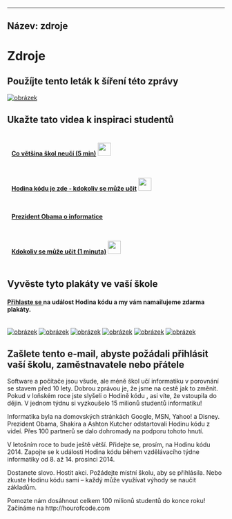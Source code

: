 * * *

## Název: zdroje

# Zdroje

## Použíjte tento leták k šíření této zprávy

[![obrázek][1]][2]

 [1]: /images/fit-250/one-pager.png
 [2]: /resources/hoc-one-pager.pdf

## Ukažte tato videa k inspiraci studentů

<div style="float:left; padding:10px">
  <p>
    <a href="https://www.youtube.com/watch?v=nKIu9yen5nc"><strong>Co většina škol neučí (5 min)</strong></a> <a href="https://dl.dropbox.com/sh/6sdjczibjih6x8s/Rjs8XgYNzr/Code-5-minute.mov?dl=1"><img src="/images/download.png" width="30px" /></a>
  </p>
</div>

<div style="float:left; padding:10px">
  <p>
    <a href="https://www.youtube.com/watch?FC5FbmsH4fw"><strong>Hodina kódu je zde - kdokoliv se může učit</strong></a> <a href="http://s3.amazonaws.com/cdo-videos/HoC-video-15mb.mp4"><img src="/images/download.png" width="30px" /></a>
  </p>
</div>

<div style='clear:both'>
</div>

<div style="float:left; padding:10px">
  <p>
    <a href="https://www.youtube.com/watch?6XvmhE1J9PY"><strong>Prezident Obama o informatice</strong></a>
  </p>
</div>

<div style="float:left; padding:10px">
  <p>
    <a href="https://www.youtube.com/watch?qYZF6oIZtfc"><strong>Kdokoliv se může učit (1 minuta)</strong></a> <a href="https://dl.dropbox.com/sh/6sdjczibjih6x8s/_0RSOSY8oW/Code-1-min.mov?dl=1"><img src="/images/download.png" width="30px" /></a>
  </p>
</div>

<div style="float:left; padding:10px">
</div>

<div style='clear:both'>
</div>

<a id="posters"></p> <h2>
  Vyvěste tyto plakáty ve vaší škole
</h2>

<h4>
  <a href="http://hourofcode.com/us#signup">Přihlaste se </a> na událost Hodina kódu a my vám namailujeme zdarma plakáty.
</h4>

<p>
  <br /> <a href="/resources/mark-zuckerberg-poster.pdf"><img src="/images/fit-280/mark-zuckerberg.png" alt="obrázek" /></a> <a href="/resources/marissa-mayer-poster.pdf"><img src="/images/fit-280/marissa-mayer.png" alt="obrázek" /></a> <a href="/resources/chris-bosh-poster.pdf"><img src="/images/fit-280/chris-bosh.png" alt="obrázek" /></a> <a href="/resources/susan-wojcicki-poster.pdf"><img src="/images/fit-280/susan-wojcicki.png" alt="obrázek" /></a> <a href="/resources/barack-obama-poster.pdf"><img src="/images/fit-280/barack-obama.png" alt="obrázek" /></a> <a href="/resources/ashton-kutcher-poster.pdf"><img src="/images/fit-280/ashton-kutcher.png" alt="obrázek" /></a>
</p>

<p>
  <a id="email"></a>
</p>

<h2>
  Zašlete tento e-mail, abyste požádali přihlásit vaší školu, zaměstnavatele nebo přátele
</h2>

<p>
  Software a počítače jsou všude, ale méně škol učí informatiku v porovnání se stavem před 10 lety. Dobrou zprávou je, že jsme na cestě jak to změnit. Pokud v loňském roce jste slyšeli o Hodině kódu , asi víte, že vstoupila do dějin. V jednom týdnu si vyzkoušelo 15 milionů studentů informatiku!
</p>

<p>
  Informatika byla na domovských stránkách Google, MSN, Yahoo! a Disney. Prezident Obama, Shakira a Ashton Kutcher odstartovali Hodinu kódu z videí. Přes 100 partnerů se dalo dohromady na podporu tohoto hnutí.
</p>

<p>
  V letošním roce to bude ještě větší. Přidejte se, prosím, na Hodinu kódu 2014. Zapojte se k události Hodina kódu během vzdělávacího týdne informatiky od 8. až 14. prosinci 2014.
</p>

<p>
  Dostanete slovo. Hostit akci. Požádejte místní školu, aby se přihlásila. Nebo zkuste Hodinu kódu sami – každý může využívat výhody se naučit základům.
</p>

<p>
  Pomozte nám dosáhnout celkem 100 milionů studentů do konce roku! Začínáme na http://hourofcode.com
</p>